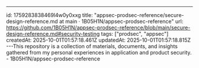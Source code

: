 ---
id: 1759283838469l4w0y0xxg
title: "appsec-prodsec-reference/secure-design-reference.md at main · 1B05H1N/appsec-prodsec-reference"
url: https://github.com/1B05H1N/appsec-prodsec-reference/blob/main/secure-design-reference.md#security-testing
tags: ["prodsec", "appsec"]
createdAt: 2025-10-01T01:57:18.461Z
updatedAt: 2025-10-01T01:57:18.815Z
---This repository is a collection of materials, documents, and insights gathered from my personal experiences in application and product security. - 1B05H1N/appsec-prodsec-reference
